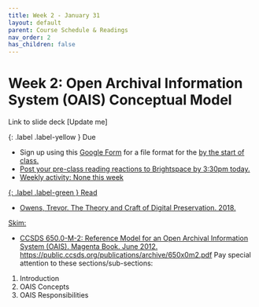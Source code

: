 ```yaml
---
title: Week 2 - January 31
layout: default
parent: Course Schedule & Readings
nav_order: 2
has_children: false
---
```

# Week 2: Open Archival Information System (OAIS) Conceptual Model
Link to slide deck [Update me]

{: .label .label-yellow }
Due
* Sign up using this <a href="https://forms.gle/UDw6TjZdvrxQpkxq7" target="_blank">Google Form</a> for a file format for the <a href="https://digital-archives.github.io/HISTGA1011/assignments/file_format.html"> by the start of class.
* Post your pre-class reading reactions to Brightspace by 3:30pm today.
* Weekly activity: None this week

{: .label .label-green }
Read
* Owens, Trevor. The Theory and Craft of Digital Preservation. 2018.

Skim:
* CCSDS 650.0-M-2: Reference Model for an Open Archival Information System (OAIS). Magenta Book. June 2012. <a href="https://public.ccsds.org/publications/archive/650x0m2.pdf" target="_blank">https://public.ccsds.org/publications/archive/650x0m2.pdf</a>
Pay special attention to these sections/sub-sections:
 1. Introduction
 2. OAIS Concepts
 3. OAIS Responsibilities
